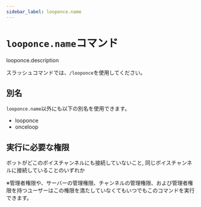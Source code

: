 ```yaml
---
sidebar_label: looponce.name
---
```

# `looponce.name`コマンド
looponce.description

スラッシュコマンドでは、`/looponce`を使用してください。

## 別名
`looponce.name`以外にも以下の別名を使用できます。

- looponce
- onceloop




## 実行に必要な権限
ボットがどこのボイスチャンネルにも接続していないこと, 同じボイスチャンネルに接続していることのいずれか

※管理者権限や、サーバーの管理権限、チャンネルの管理権限、および管理者権限を持つユーザーはこの権限を満たしていなくてもいつでもこのコマンドを実行できます。
  
